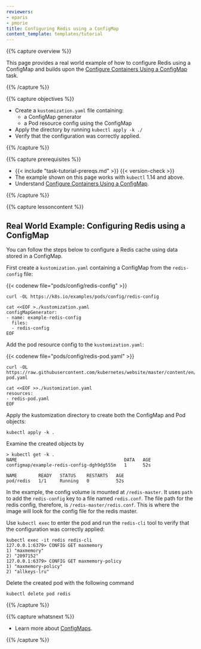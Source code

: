 ```yaml
---
reviewers:
- eparis
- pmorie
title: Configuring Redis using a ConfigMap
content_template: templates/tutorial
---
```


{{% capture overview %}}

This page provides a real world example of how to configure Redis using a ConfigMap and builds upon the [Configure Containers Using a ConfigMap](/docs/tasks/configure-pod-container/configure-pod-configmap/) task. 

{{% /capture %}}

{{% capture objectives %}}

* Create a `kustomization.yaml` file containing:
  * a ConfigMap generator
  * a Pod resource config using the ConfigMap
* Apply the directory by running `kubectl apply -k ./`
* Verify that the configuration was correctly applied.

{{% /capture %}}

{{% capture prerequisites %}}

* {{< include "task-tutorial-prereqs.md" >}} {{< version-check >}}
* The example shown on this page works with `kubectl` 1.14 and above.
* Understand [Configure Containers Using a ConfigMap](/docs/tasks/configure-pod-container/configure-pod-configmap/).

{{% /capture %}}

{{% capture lessoncontent %}}


## Real World Example: Configuring Redis using a ConfigMap

You can follow the steps below to configure a Redis cache using data stored in a ConfigMap.

First create a `kustomization.yaml` containing a ConfigMap from the `redis-config` file:

{{< codenew file="pods/config/redis-config" >}}

```shell
curl -OL https://k8s.io/examples/pods/config/redis-config

cat <<EOF >./kustomization.yaml
configMapGenerator:
- name: example-redis-config
  files:
  - redis-config
EOF
```

Add the pod resource config to the `kustomization.yaml`:

{{< codenew file="pods/config/redis-pod.yaml" >}}

```shell
curl -OL https://raw.githubusercontent.com/kubernetes/website/master/content/en/examples/pods/config/redis-pod.yaml

cat <<EOF >>./kustomization.yaml
resources:
- redis-pod.yaml
EOF
```

Apply the kustomization directory to create both the ConfigMap and Pod objects:

```shell
kubectl apply -k .
```

Examine the created objects by
```shell
> kubectl get -k .
NAME                                        DATA   AGE
configmap/example-redis-config-dgh9dg555m   1      52s

NAME        READY   STATUS    RESTARTS   AGE
pod/redis   1/1     Running   0          52s
```

In the example, the config volume is mounted at `/redis-master`.
It uses `path` to add the `redis-config` key to a file named `redis.conf`.
The file path for the redis config, therefore, is `/redis-master/redis.conf`.
This is where the image will look for the config file for the redis master.

Use `kubectl exec` to enter the pod and run the `redis-cli` tool to verify that
the configuration was correctly applied:

```shell
kubectl exec -it redis redis-cli
127.0.0.1:6379> CONFIG GET maxmemory
1) "maxmemory"
2) "2097152"
127.0.0.1:6379> CONFIG GET maxmemory-policy
1) "maxmemory-policy"
2) "allkeys-lru"
```

Delete the created pod with the following command
```shell
kubectl delete pod redis
```

{{% /capture %}}

{{% capture whatsnext %}}

* Learn more about [ConfigMaps](/docs/tasks/configure-pod-container/configure-pod-configmap/).

{{% /capture %}}


